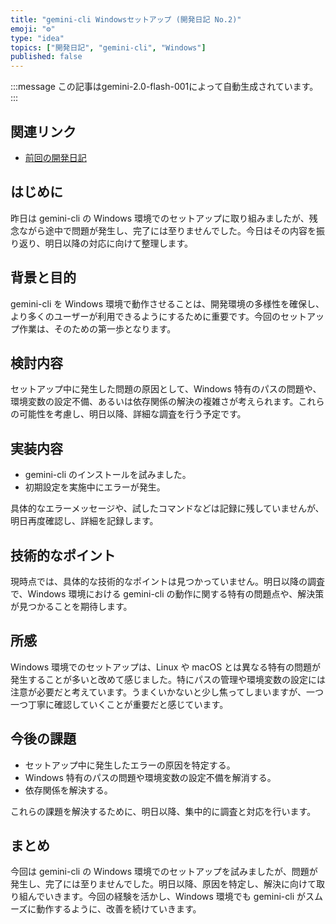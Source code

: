 ```yaml
---
title: "gemini-cli Windowsセットアップ (開発日記 No.2)"
emoji: "⚙️"
type: "idea"
topics: ["開発日記", "gemini-cli", "Windows"]
published: false
---
```


:::message
この記事はgemini-2.0-flash-001によって自動生成されています。
:::

## 関連リンク

- [前回の開発日記](https://zenn.dev/centervil/articles/2025-07-13_129-development)

## はじめに

昨日は gemini-cli の Windows 環境でのセットアップに取り組みましたが、残念ながら途中で問題が発生し、完了には至りませんでした。今日はその内容を振り返り、明日以降の対応に向けて整理します。

## 背景と目的

gemini-cli を Windows 環境で動作させることは、開発環境の多様性を確保し、より多くのユーザーが利用できるようにするために重要です。今回のセットアップ作業は、そのための第一歩となります。

## 検討内容

セットアップ中に発生した問題の原因として、Windows 特有のパスの問題や、環境変数の設定不備、あるいは依存関係の解決の複雑さが考えられます。これらの可能性を考慮し、明日以降、詳細な調査を行う予定です。

## 実装内容

- gemini-cli のインストールを試みました。
- 初期設定を実施中にエラーが発生。

具体的なエラーメッセージや、試したコマンドなどは記録に残していませんが、明日再度確認し、詳細を記録します。

## 技術的なポイント

現時点では、具体的な技術的なポイントは見つかっていません。明日以降の調査で、Windows 環境における gemini-cli の動作に関する特有の問題点や、解決策が見つかることを期待します。

## 所感

Windows 環境でのセットアップは、Linux や macOS とは異なる特有の問題が発生することが多いと改めて感じました。特にパスの管理や環境変数の設定には注意が必要だと考えています。うまくいかないと少し焦ってしまいますが、一つ一つ丁寧に確認していくことが重要だと感じています。

## 今後の課題

- セットアップ中に発生したエラーの原因を特定する。
- Windows 特有のパスの問題や環境変数の設定不備を解消する。
- 依存関係を解決する。

これらの課題を解決するために、明日以降、集中的に調査と対応を行います。

## まとめ

今回は gemini-cli の Windows 環境でのセットアップを試みましたが、問題が発生し、完了には至りませんでした。明日以降、原因を特定し、解決に向けて取り組んでいきます。今回の経験を活かし、Windows 環境でも gemini-cli がスムーズに動作するように、改善を続けていきます。